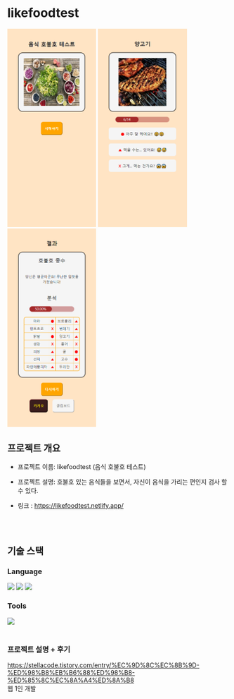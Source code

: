 # likefoodtest

<img src="docs/구현 사진/첫화면.png" style="height:450px"/> <img src="docs/구현 사진/진행1.png" style="height:450px"/> <img src="docs/구현 사진/결과1.png" style="height:450px"/> 
<br/>

## 프로젝트 개요
- 프로젝트 이름: likefoodtest (음식 호불호 테스트)
- 프로젝트 설명: 호불호 있는 음식들을 보면서, 자신이 음식을 가리는 편인지 검사 할 수 있다.<br/>

- 링크 : https://likefoodtest.netlify.app/ 


<br/>
<br/>

## 기술 스택
### Language
<img src="https://img.shields.io/badge/HTML5-E34F26?style=for-the-badge&logo=html5&logoColor=white"/> <img src="https://img.shields.io/badge/CSS-239120?&style=for-the-badge&logo=css3&logoColor=white"/> 
<img src="https://img.shields.io/badge/JavaScript-F7DF1E?style=for-the-badge&logo=JavaScript&logoColor=white"/> 

### Tools
<img src="https://img.shields.io/badge/Visual_Studio_Code-0078D4?style=for-the-badge&logo=visual%20studio%20code&logoColor=white"/> 

<br/>
<br/>

### 프로젝트 설명 + 후기
https://stellacode.tistory.com/entry/%EC%9D%8C%EC%8B%9D-%ED%98%B8%EB%B6%88%ED%98%B8-%ED%85%8C%EC%8A%A4%ED%8A%B8
<br/>웹 1인 개발
